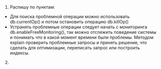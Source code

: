 1. Распишу по пунктам:
  * Для поиска проблемной операции можно использовать db.currentOp() и потом остановить операцию db.killOp()
  * Устранять проблемные операции следует начать с мониторинга db.enableFreeMonitoring(), так можно отслежить поведение системы и понимать что в какой момент времени были проблемы. Методом explain проверить проблемные запросы и принять решение, что сделать для оптимизации, переписать запрос или построить индексы.
2. 
